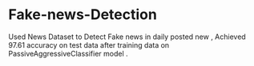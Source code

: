 # Fake-news-Detection
Used News Dataset to Detect Fake news in daily posted new , Achieved 97.61 accuracy on test data after training data on PassiveAggressiveClassifier model .
